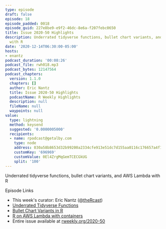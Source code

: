 ```yaml
---
type: episode
draft: false
episode: 18
episode_padded: 0018
episode_guid: 227e8be9-e9f2-46dc-8e6a-f207febc0650
title: Issue 2020-50 Highlights
description: Underrated tidyverse functions, bullet chart variants, and AWS Lambda
  with R
date: '2020-12-14T06:30:00-05:00'
hosts:
- enantz
podcast_duration: '00:08:26'
podcast_file: rwh018.mp3
podcast_bytes: 12147564
podcast_chapters:
  version: 1.1.0
  chapters: []
  author: Eric Nantz
  title: Issue 2020-50 Highlights
  podcastName: R Weekly Highlights
  description: null
  fileName: null
  waypoints: null
value:
  type: lightning
  method: keysend
  suggested: '0.0000005000'
  recipients:
  - name: rpodcast@getalby.com
    type: node
    address: 030a58b8653d32b99200a2334cfe913e51dc7d155aa0116c176657a4f1722677a3
    customKey: '696969'
    customValue: 0El4ZrgMqGemTCECGkUG
    split: '100'
---
```

Underrated tidyverse functions, bullet chart variants, and AWS Lambda
with R

Episode Links

-   This week's curator: Eric Nantz
    (<a href="https://twitter.com/theRcast" rel="nofollow">@theRcast</a>)
-   <a
    href="https://hugo-portfolio-example.netlify.app/projects/tidyverse_functions/"
    rel="nofollow">Underrated Tidyverse Functions</a>
-   <a
    href="https://themockup.blog/posts/2020-11-29-bullet-chart-variants-in-r/"
    rel="nofollow">Bullet Chart Variants in R</a>
-   <a href="https://mdneuzerling.com/post/r-on-aws-lambda-with-containers/"
    rel="nofollow">R on AWS Lambda with containers</a>
-   Entire issue available at <a href="https://rweekly.org/2020-50"
    rel="nofollow">rweekly.org/2020-50</a>
